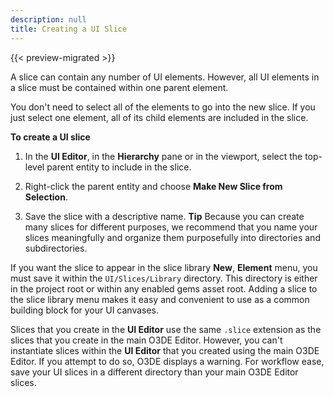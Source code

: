```yaml
---
description: null
title: Creating a UI Slice
---
```


{{< preview-migrated >}}

A slice can contain any number of UI elements. However, all UI elements in a slice must be contained within one parent element.

You don't need to select all of the elements to go into the new slice. If you just select one element, all of its child elements are included in the slice.

**To create a UI slice**

1. In the **UI Editor**, in the **Hierarchy** pane or in the viewport, select the top\-level parent entity to include in the slice.

1. Right\-click the parent entity and choose **Make New Slice from Selection**.

1. Save the slice with a descriptive name.
**Tip**
Because you can create many slices for different purposes, we recommend that you name your slices meaningfully and organize them purposefully into directories and subdirectories.

If you want the slice to appear in the slice library **New**, **Element** menu, you must save it within the `UI/Slices/Library` directory. This directory is either in the project root or within any enabled gems asset root. Adding a slice to the slice library menu makes it easy and convenient to use as a common building block for your UI canvases.

Slices that you create in the **UI Editor** use the same `.slice` extension as the slices that you create in the main O3DE Editor. However, you can't instantiate slices within the **UI Editor** that you created using the main O3DE Editor. If you attempt to do so, O3DE displays a warning. For workflow ease, save your UI slices in a different directory than your main O3DE Editor slices.
